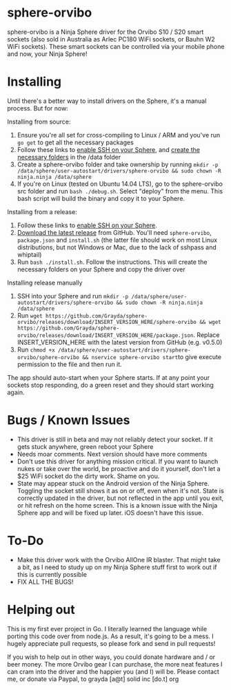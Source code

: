 sphere-orvibo
=============

sphere-orvibo is a Ninja Sphere driver for the Orvibo S10 / S20 smart sockets (also sold in Australia as Arlec PC180 WiFi sockets, or Bauhn W2 WiFi sockets). These smart sockets can be controlled via your mobile phone and now, your Ninja Sphere!

Installing
==========

Until there's a better way to install drivers on the Sphere, it's a manual process. But for now:

Installing from source:
 1. Ensure you're all set for cross-compiling to Linux / ARM and you've run `go get` to get all the necessary packages
 2. Follow these links to [enable SSH on your Sphere][1], and [create the necessary folders][2] in the /data folder
 3. Create a sphere-orvibo folder and take ownership by running `mkdir -p /data/sphere/user-autostart/drivers/sphere-orvibo && sudo chown -R ninja.ninja /data/sphere`
 4. If you're on Linux (tested on Ubuntu 14.04 LTS), go to the sphere-orvibo src folder and run `bash ./debug.sh`. Select "deploy" from the menu. This bash script will build the binary and copy it to your Sphere.

Installing from a release:
 1. Follow these links to [enable SSH on your Sphere][1].
 2. [Download the latest release][3] from GitHub. You'll need `sphere-orvibo`, `package.json` and `install.sh` (the latter file should work on most Linux distributions, but not Windows or Mac, due to the lack of sshpass and whiptail)
 3. Run `bash ./install.sh`. Follow the instructions. This will create the necessary folders on your Sphere and copy the driver over

Installing release manually
 1. SSH into your Sphere and run `mkdir -p /data/sphere/user-autostart/drivers/sphere-orvibo && sudo chown -R ninja.ninja /data/sphere`
 2. Run `wget https://github.com/Grayda/sphere-orvibo/releases/download/INSERT_VERSION_HERE/sphere-orvibo && wget https://github.com/Grayda/sphere-orvibo/releases/download/INSERT_VERSION_HERE/package.json`. Replace INSERT_VERSION_HERE with the latest version from GitHub (e.g. v0.5.0)
 3. Run `chmod +x /data/sphere/user-autostart/drivers/sphere-orvibo/sphere-orvibo && nservice sphere-orvibo start`to give execute permission to the file and then run it.

  [1]: https://developers.ninja/introduction/enable-ssh.html
  [2]: https://developers.ninja/introduction/directory-structure.html
  [3]: https://github.com/Grayda/sphere-orvibo/releases/latest
The app should auto-start when your Sphere starts. If at any point your sockets stop responding, do a green reset and they should start working again.

Bugs / Known Issues
===================


 - This driver is still in beta and may not reliably detect your socket. If it gets stuck anywhere, green reboot your Sphere
 - Needs moar comments. Next version should have more comments
 - Don't use this driver for anything mission critical. If you want to launch nukes or take over the world, be proactive and do it yourself, don't let a $25 WiFi socket do the dirty work. Shame on you.
 - State may appear stuck on the Android version of the Ninja Sphere. Toggling the socket still shows it as on or off, even when it's not. State is correctly updated in the driver, but not reflected in the app until you exit, or hit refresh on the home screen. This is a known issue with the Ninja Sphere app and will be fixed up later. iOS doesn't have this issue.

To-Do
=======


- Make this driver work with the Orvibo AllOne IR blaster. That might take a bit, as I need to study up on my Ninja Sphere stuff first to work out if this is currently possible
 - FIX ALL THE BUGS!

 Helping out
 ===========

 This is my first ever project in Go. I literally learned the language while porting this code over from node.js. As a result, it's going to be a mess. I hugely appreciate pull requests, so please fork and send in pull requests!

 If you wish to help out in other ways, you could donate hardware and / or beer money. The more Orvibo gear I can purchase, the more neat features I can cram into the driver and the happier you (and I) will be. Please contact me, or donate via Paypal, to grayda [a@t] solid inc [do.t] org
